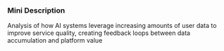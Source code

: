 ### Mini Description

Analysis of how AI systems leverage increasing amounts of user data to improve service quality, creating feedback loops between data accumulation and platform value
